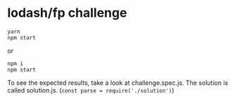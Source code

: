 # lodash/fp challenge

```
yarn
npm start
```

or

```
npm i
npm start
```

To see the expected results, take a look at challenge.spec.js.
The solution is called solution.js. (`const parse = require('./solution')`)
